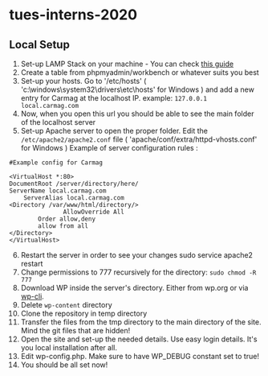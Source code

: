 # tues-interns-2020

## Local Setup

1. Set-up LAMP Stack on your machine - You can check [this guide](https://www.digitaloouscean.com/community/tutorials/how-to-install-linux-apache-mysql-php-lamp-stack-ubuntu-18-04)
2. Create a table from phpmyadmin/workbench or whatever suits you best
3. Set-up your hosts. Go to '/etc/hosts' ( 'c:\windows\system32\drivers\etc\hosts' for Windows )  and add a new entry for Carmag at the localhost IP. example: `127.0.0.1 local.carmag.com`
4. Now, when you open this url you should be able to see the main folder of the localhost server
5. Set-up Apache server to open the proper folder. Edit the `/etc/apache2/apache2.conf` file ( 'apache/conf/extra/httpd-vhosts.conf' for Windows )
Example of server configuration rules :
```
#Example config for Carmag

<VirtualHost *:80>
DocumentRoot /server/directory/here/
ServerName local.carmag.com
    ServerAlias local.carmag.com
<Directory /var/www/html/directory/>
               AllowOverride All
        Order allow,deny
        allow from all
</Directory>
</VirtualHost>
```
6. Restart the server in order to see your changes sudo service apache2 restart
7. Change permissions to  777 recursively for the directory: `sudo chmod -R 777`
8. Download WP inside the server's directory. Either from wp.org or via [wp-cli](https://wp-cli.org/).
9. Delete `wp-content` directory
10. Clone the repository in temp directory
11. Transfer the files from the tmp directory to the main directory of the site. Mind the git files that are hidden!
12. Open the site and set-up the needed details. Use easy login details. It's you local installation after all.
13. Edit wp-config.php. Make sure to have WP_DEBUG constant set to true!
14. You should be all set now!

